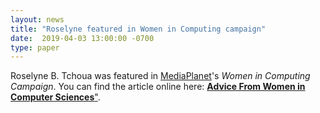 ```yaml
---
layout: news
title: "Roselyne featured in Women in Computing campaign"
date:  2019-04-03 13:00:00 -0700
type: paper
---
```


Roselyne B. Tchoua was featured in [MediaPlanet](http://www.educationandcareernews.com/)'s *Women in Computing Campaign*. You can find the article online here: [**Advice From Women in Computer Sciences**"](http://www.educationandcareernews.com/career-development/advice-from-women-in-computer-sciences).
